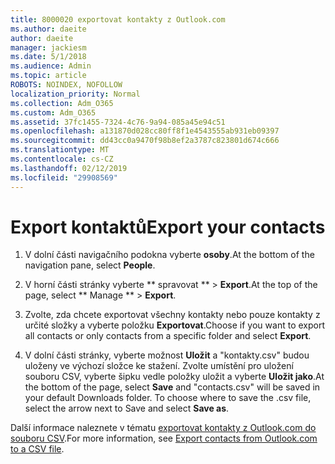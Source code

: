 ```yaml
---
title: 8000020 exportovat kontakty z Outlook.com
ms.author: daeite
author: daeite
manager: jackiesm
ms.date: 5/1/2018
ms.audience: Admin
ms.topic: article
ROBOTS: NOINDEX, NOFOLLOW
localization_priority: Normal
ms.collection: Adm_O365
ms.custom: Adm_O365
ms.assetid: 37fc1455-7324-4c76-9a94-085a45e94c51
ms.openlocfilehash: a131870d028cc80ff8f1e4543555ab931eb09397
ms.sourcegitcommit: dd43cc0a9470f98b8ef2a3787c823801d674c666
ms.translationtype: MT
ms.contentlocale: cs-CZ
ms.lasthandoff: 02/12/2019
ms.locfileid: "29908569"
---
```

# <a name="export-your-contacts"></a><span data-ttu-id="bd702-102">Export kontaktů</span><span class="sxs-lookup"><span data-stu-id="bd702-102">Export your contacts</span></span>

1. <span data-ttu-id="bd702-103">V dolní části navigačního podokna vyberte **osoby**.</span><span class="sxs-lookup"><span data-stu-id="bd702-103">At the bottom of the navigation pane, select **People**.</span></span>
    
2. <span data-ttu-id="bd702-104">V horní části stránky vyberte \*\* spravovat \*\* \> **Export**.</span><span class="sxs-lookup"><span data-stu-id="bd702-104">At the top of the page, select \*\* Manage \*\* \> **Export**.</span></span>
    
3. <span data-ttu-id="bd702-105">Zvolte, zda chcete exportovat všechny kontakty nebo pouze kontakty z určité složky a vyberte položku **Exportovat**.</span><span class="sxs-lookup"><span data-stu-id="bd702-105">Choose if you want to export all contacts or only contacts from a specific folder and select **Export**.</span></span> 
    
4. <span data-ttu-id="bd702-p101">V dolní části stránky, vyberte možnost **Uložit** a "kontakty.csv" budou uloženy ve výchozí složce ke stažení. Zvolte umístění pro uložení souboru CSV, vyberte šipku vedle položky uložit a vyberte **Uložit jako**.</span><span class="sxs-lookup"><span data-stu-id="bd702-p101">At the bottom of the page, select **Save** and "contacts.csv" will be saved in your default Downloads folder. To choose where to save the .csv file, select the arrow next to Save and select **Save as**.</span></span> 
    
<span data-ttu-id="bd702-108">Další informace naleznete v tématu [exportovat kontakty z Outlook.com do souboru CSV](https://go.microsoft.com/fwlink/p/?linkid=873137).</span><span class="sxs-lookup"><span data-stu-id="bd702-108">For more information, see [Export contacts from Outlook.com to a CSV file](https://go.microsoft.com/fwlink/p/?linkid=873137).</span></span>
  

